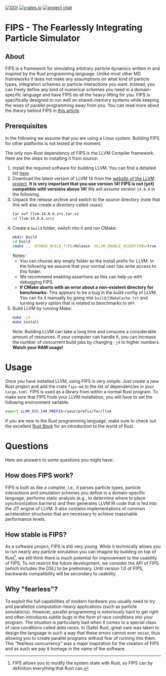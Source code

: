 [![DOI](https://zenodo.org/badge/DOI/10.5281/zenodo.7689625.svg)](https://doi.org/10.5281/zenodo.7689625)
[![crates.io](https://img.shields.io/crates/v/fips_md.svg)](https://crates.io/crates/fips_md)
[![project chat](https://img.shields.io/badge/zulip-join_chat-brightgreen.svg)](https://fips-md.zulipchat.com)

FIPS - The Fearlessly Integrating Particle Simulator
====================================================

About
-----

FIPS is a framework for simulating arbitrary particle dynamics written in and inspired by the Rust programming language. Unlike most other MD frameworks it does not make any assumptions on what kind of particle types, integration schemes or particle interactions you want. Instead, you can freely define any kind of numerical schemes you need in a domain-specific language and have FIPS do all the heavy-lifting for you. FIPS is specifically designed to run well on shared-memory systems while keeping the woes of parallel programming away from you. You can read more about the theory behind FIPS in [this article](https://arxiv.org/abs/2302.14170).

Prerequisites
-------------
In the following we assume that you are using a Linux system. Building FIPS for other platforms is not tested at the moment.

The only non-Rust dependency of FIPS is the LLVM Compiler framework. Here are the steps to installing it from source:

1. Install the required software for building LLVM. You can find a detailed list [here](https://llvm.org/docs/GettingStarted.html#requirements).
2. Download the latest version of LLVM 14 from the [website of the LLVM project](https://releases.llvm.org/). **It is very important that you use version 14! FIPS is not (yet) compatible with versions above 14!** We will assume version `14.0.6` in the following.
3. Unpack the release archive and switch to the source directory (note that this will also create a directory called `cmake`):
    ```bash
    tar xvf llvm-14.0.6.src.tar.xz
    cd llvm-14.0.6.src/
    ```
4. Create a `build` folder, switch into it and run CMake:
    ```bash
    mkdir build
    cd build
    cmake .. -DCMAKE_BUILD_TYPE=Release -DLLVM_ENABLE_ASSERTIONS=true -DCMAKE_INSTALL_PREFIX=/your/prefix/for/llvm
    ```
    Notes:
    - You can choose any empty folder as the install prefix for LLVM. In the following we assume that your normal user has write access to this folder.
    - We recommend enabling assertions as this can help us with debugging FIPS.
    - **If CMake aborts with an error about a non-existent directory for benchmarks:** This appears to be a bug in the build config of LLVM. You can fix it manually by going into `build/CMakeCache.txt` and turning every option that is related to benchmarks to `OFF`.
5. Build LLVM by running Make:
    ```bash
    make -j4
    make install
    ```
    Note: Building LLVM can take a long time and consume a considerable amount of resources. If your computer can handle it, you can increase the number of concurrent build jobs by changing `-j4` to higher numbers. **Watch your RAM usage!**

Usage
=====

Once you have installed LLVM, using FIPS is very simple: Just create a new Rust project and add the crate `fips-md` to the list of dependencies in your `Cargo.toml`. FIPS is used as a library from within a normal Rust program. To make sure that FIPS finds your LLVM installation, you will have to set the following environment variable:
```bash
export LLVM_SYS_140_PREFIX=/your/prefix/for/llvm
```
If you are new to the Rust programming language, make sure to check out the excellent [Rust Book](https://doc.rust-lang.org/book/) for an introduction to the world of Rust.

Questions
=========

Here are answers to some questions you might have:

How does FIPS work?
-------------------
FIPS is built as like a compiler, i.e., it parses particle types, particle interactions and simulation schemes you define in a domain-specific language, performs static analysis (e.g., to determine where to place synchronization barriers) and then generates LLVM IR code that is fed into the JIT engine of LLVM. It also contains implementations of common acceleration structures that are necessary to achieve reasonable performance levels.

How stable is FIPS?
-------------------
As a software project, FIPS is still very young. While it technically allows you to run nearly any particle simulation you can imagine by building on top of Rust[^1], we still think there is much potential for improvement to the usability of FIPS. To not restrict the future development, we consider the API of FIPS (which includes the DSL) to be preliminary. Until version 1.0 of FIPS, backwards compatibility will be secondary to usability.

[^1]: FIPS allows you to modify the system state with Rust, so FIPS can by definition everything that Rust can.

Why "fearless"?
---------------
To exploit the full capabilities of modern hardware you usually need to try and parallelize computation-heavy applications (such as particle simulations). However, parallel programming is notoriously hard to get right and often introduces subtle bugs in the form of race conditions into your program. The situation is particularly bad when it comes to a special class of race conditions called *data races*. In (Safe) Rust, great care was taken to design the language in such a way that these errors cannot ever occur, thus allowing you to create parallel programs without fear of running into them. This "fearless concurrency" was a major inspiration for the creation of FIPS and as such we pay it homage in the name of the software.
